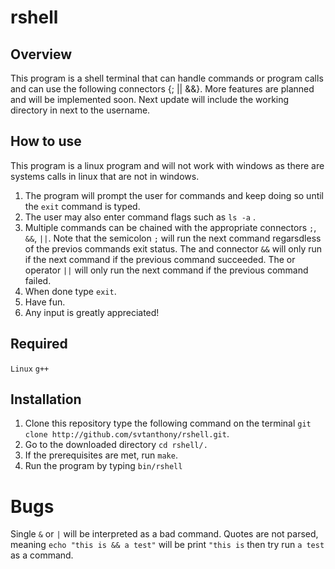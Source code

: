 # rshell

## Overview
This program is a shell terminal that can handle commands or program calls and can use the following connectors {; || &&}.
More features are planned and will be implemented soon. Next update will include the working directory in next to the username.
## How to use
This program is a linux program and will not work with windows as there are systems calls in linux that are not in windows.  
1. The program will prompt the user for commands and keep doing so until the `exit` command is typed.
2. The user may also enter command flags such as `ls -a` .
3. Multiple commands can be chained with the appropriate connectors `;`, `&&`, `||`. Note that the semicolon `;` will run the next command regarsdless of the previos commands exit status. The and connector `&&` will only run if the next command if the previous command succeeded. The or operator `||` will only run the next command if the previous command failed.
4. When done type `exit`.
5. Have fun.
6. Any input is greatly appreciated!

## Required
`Linux`
`g++`

## Installation
1. Clone this repository type the following command on the terminal `git clone http://github.com/svtanthony/rshell.git`.
2. Go to the downloaded directory `cd rshell/.`
3. If the prerequisites are met, run `make`.
4. Run the program by typing `bin/rshell`

# Bugs
Single `&` or `|` will be interpreted as a bad command.
Quotes are not parsed, meaning `echo "this is && a test"` will be print `"this is` then try run `a test` as a command.
